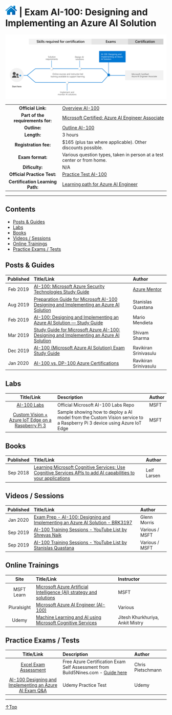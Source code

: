 # [![Home](/img/home.png)](certifications.md "Overview Certifications") | Exam AI-100: Designing and Implementing an Azure AI Solution
![Cert](/img/ai-100.png)

|                                   |                                                                                                                             |
| :-------------------------------: | :-------------------------------------------------------------------------------------------------------------------------- |
|        **Official Link:**         | [Overview AI-100](https://docs.microsoft.com/en-us/learn/certifications/exams/ai-100)                                       |
| **Part of the requirements for:** | [Microsoft Certified: Azure AI Engineer Associate](https://docs.microsoft.com/en-us/learn/certifications/azure-ai-engineer) |
|           **Outline:**            | [Outline AI-100](https://query.prod.cms.rt.microsoft.com/cms/api/am/binary/RE3VC6C)                                         |
|            **Length:**            | 3 hours                                                                                                                     |
|       **Registration fee:**       | $165 (plus tax where applicable).  Other discounts possible.                                                                |
|         **Exam format:**          | Various question types, taken in person at a test center or from home.                                                      |
|          **Dificulty:**           | N/A                                                                                                                         |
|    **Official Practice Test:**    | [Practice Test AI-100](https://www.mindhub.com/p/MU-AI-100)                                                                 |
| **Certification Learning Path:**  | [Learning path for Azure AI Engineer](https://query.prod.cms.rt.microsoft.com/cms/api/am/binary/RWusKi)                     |


___

## Contents
- [Posts & Guides](#posts-&-guides)
- [Labs](#labs)
- [Books](#books)
- [Videos / Sessions](#videos-/-sessions)
- [Online Trainings](#online-trainings)
- [Practice Exams / Tests](#practice-exams-/-tests)


## Posts & Guides
| Published | Title/Link                                                                                                                                                                                                                                                  | Author                                             |
| :-------: | :---------------------------------------------------------------------------------------------------------------------------------------------------------------------------------------------------------------------------------------------------------- | :------------------------------------------------- |
| Feb 2019  | [AI-100: Microsoft Azure Security Technologies Study Guide](https://github.com/AzureMentor/AI-100-Design-Implement-Azure-AISol)                                                                                                                             | [Azure Mentor](https://azurementor.wordpress.com/) |
| Aug 2019  | [Preparation Guide for Microsoft AI-100 Designing and Implementing an Azure AI Solution](https://stanislas.io/2019/08/23/preparation-guide-for-microsoft-ai-100-designing-and-implementing-an-azure-ai-solution-azure-ai-engineer-associate-certification/) | Stanislas Quastana                                 |
| Feb 2019  | [AI-100: Designing and Implementing an Azure AI Solution — Study Guide](https://medium.com/@marioamendieta/ai-100-designing-and-implementing-an-azure-ai-solution-study-guide-f0065db01c83)                                                                 | Mario Mendieta                                     |
| Mar 2019  | [Study Guide for Microsoft Azure AI-100: Designing and Implementing an Azure AI Solution](https://medium.com/deep-ai/study-guide-for-microsoft-azure-ai-100-designing-and-implementing-an-azure-ai-solution-beta-b0b01effd2c6)                              | Shivam Sharma                                      |
| Dec 2019  | [AI-100 (Microsoft Azure AI Solution) Exam Study Guide](https://ravikirans.com/ai-100-azure-exam-study-guide/)                                                                                                                                              | Ravikiran Srinivasulu                              |
| Jan 2020  | [AI-100 vs. DP-100 Azure Certifications ](https://ravikirans.com/ai-100-vs-dp-100/)                                                                                                                                                                         | Ravikiran Srinivasulu                              |


## Labs
|                                                             Title/Link                                                             | Description                                                                                                            | Author |
| :--------------------------------------------------------------------------------------------------------------------------------: | :--------------------------------------------------------------------------------------------------------------------- | :----- |
|                      [AI-100 Labs](https://github.com/MicrosoftLearning/AI-100-Design-Implement-Azure-AISol)                       | Official Microsoft AI-100 Labs Repo                                                                                    | MSFT   |
| [Custom Vision + Azure IoT Edge on a Raspberry Pi 3](https://github.com/Azure-Samples/Custom-vision-service-iot-edge-raspberry-pi) | Sample showing how to deploy a AI model from the Custom Vision service to a Raspberry Pi 3 device using Azure IoT Edge | MSFT   |


## Books
| Published | Title/Link                                                                                                                                            | Author      |
| :-------: | :---------------------------------------------------------------------------------------------------------------------------------------------------- | :---------- |
| Sep 2018  | [Learning Microsoft Cognitive Services: Use Cognitive Services APIs to add AI capabilities to your applications](https://www.amazon.de/dp/1789800617) | Leif Larsen |



## Videos / Sessions
| Published | Title/Link                                                                                                                                | Author         |
| :-------: | :---------------------------------------------------------------------------------------------------------------------------------------- | :------------- |
| Jan 2020  | [Exam Prep  - AI-100: Designing and Implementing an Azure AI Solution - BRK3197](https://www.youtube.com/watch?v=kWLQPMbAGPg)             | Glenn Morris   |
| Sep 2019  | [AI-100 Training Sessions - YouTube List by Shreyas Naik](https://www.youtube.com/playlist?list=PLBBaHI_JqrAHYlpVUKRDMgsBp0hEzlAUN)       | Various / MSFT |
| Sep 2019  | [AI-100 Training Sessions - YouTube List by Stanislas Quastana](https://www.youtube.com/playlist?list=PLdyMQMt7DMFD5NnDh-6wkPoKuoTyYi-dg) | Various / MSFT |


## Online Trainings
|    Site     | Title/Link                                                                                                                                            | Instructor                       |
| :---------: | :---------------------------------------------------------------------------------------------------------------------------------------------------- | :------------------------------- |
| MSFT Learn  | [Microsoft Azure Artificial Intelligence (AI) strategy and solutions](https://docs.microsoft.com/en-gb/learn/modules/azure-artificial-intelligence/)  | MSFT                             |
| Pluralsight | [Microsoft Azure AI Engineer (AI-100)](https://www.pluralsight.com/paths/microsoft-azure-ai-engineer-ai-100)                                          | Various                          |
|    Udemy    | [Machine Learning and AI using Microsoft Cognitive Services](https://www.udemy.com/course/machine-learning-and-ai-using-microsoft-cognitive-services) | Jitesh Khurkhuriya, Ankit Mistry |


## Practice Exams / Tests
|                                                                        Title/Link                                                                        | Description                                                                                                                                     | Author            |
| :------------------------------------------------------------------------------------------------------------------------------------------------------: | :---------------------------------------------------------------------------------------------------------------------------------------------- | :---------------- |
| [Excel Exam Assessment](https://github.com/Build5Nines/exam-assessments/blob/master/Assessments/Exam-Msft-AI-100-Self-Assessment-Build5Nines.xlsx?raw=1) | Free Azure Certification Exam Self Assessment from Build5Nines.com  - [Guide here](https://build5nines.com/free-oss-exam-self-assessment-tool/) | Chris Pietschmann |
|      [AI-100 Designing and Implementing an Azure AI Exam Q&A](https://www.udemy.com/course/ai-100-designing-and-implementing-an-azure-ai-exam-qa/)       | Udemy Practice Test                                                                                                                             | Udemy             |

___
 <a href="#top" title="Back to the top.">↑Top</a>
